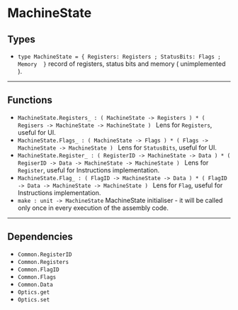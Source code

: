 # MachineState

## Types
* `type MachineState = { Registers: Registers ; StatusBits: Flags ; Memory  }` record of registers, status bits and memory ( unimplemented ).
---
## Functions
* `MachineState.Registers_ : ( MachineState -> Registers ) * ( Regisers -> MachineState -> MachineState ) ` Lens for `Registers`, useful for UI.
* `MachineState.Flags_ : ( MachineState -> Flags ) * ( Flags -> MachineState -> MachineState ) ` Lens for `StatusBits`, useful for UI.
* `MachineState.Register_ : ( RegisterID -> MachineState -> Data ) * ( RegiserID -> Data -> MachineState -> MachineState ) ` Lens for `Register`, useful for Instructions implementation.
* `MachineState.Flag_ : ( FlagID -> MachineState -> Data ) * ( FlagID -> Data -> MachineState -> MachineState ) ` Lens for `Flag`, useful for Instructions implementation.
* `make : unit -> MachineState` MachineState initialiser - it will be called only once in every execution of the assembly code.
---
## Dependencies
* `Common.RegisterID`
* `Common.Registers`
* `Common.FlagID`
* `Common.Flags`
* `Common.Data`
* `Optics.get`
* `Optics.set`
